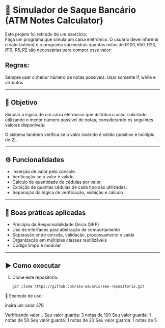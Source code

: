 # 💸 Simulador de Saque Bancário (ATM Notes Calculator)

Este projeto foi retirado de um exercício: <br>
Faça um programa que simula um caixa eletrônico. O usuário deve informar o valor(inteiro) e o programa
vai mostras quantas notas de R$100, R$50, R$20, R$10, R$5, R$2 são necessárias para compor esse valor:

Regras: <br>
-
Sempre usar o menor número de notas possíveis.
Usar somente if, while e atributos

---

## 🎯 Objetivo

Simular a lógica de um caixa eletrônico que distribui o valor solicitado utilizando o menor número possível de notas, considerando os seguintes valores disponíveis:



O sistema também verifica se o valor inserido é válido (positivo e múltiplo de 2).

---

## ⚙️ Funcionalidades

- Inserção de valor pelo console.
- Verificação se o valor é válido.
- Cálculo de quantidade de cédulas por valor.
- Exibição de quantas cédulas de cada tipo são utilizadas.
- Separação da lógica de verificação, exibição e cálculo.

---

## 🧠 Boas práticas aplicadas

- Princípio da Responsabilidade Única (SRP)
- Uso de interfaces para abstração de comportamento
- Separação entre entrada, validação, processamento e saída
- Organização em múltiplas classes reutilizáveis
- Código limpo e modular

---

## ▶️ Como executar

1. Clone este repositório:
   ```bash
   git clone https://github.com/seu-usuario/seu-repositorio.git

📌 Exemplo de uso:

insira um valor
376

Verificando valor...
Seu valor guarda: 3 notas de 100
Seu valor guarda: 1 notas de 50
Seu valor guarda: 1 notas de 20
Seu valor guarda: 1 notas de 5
